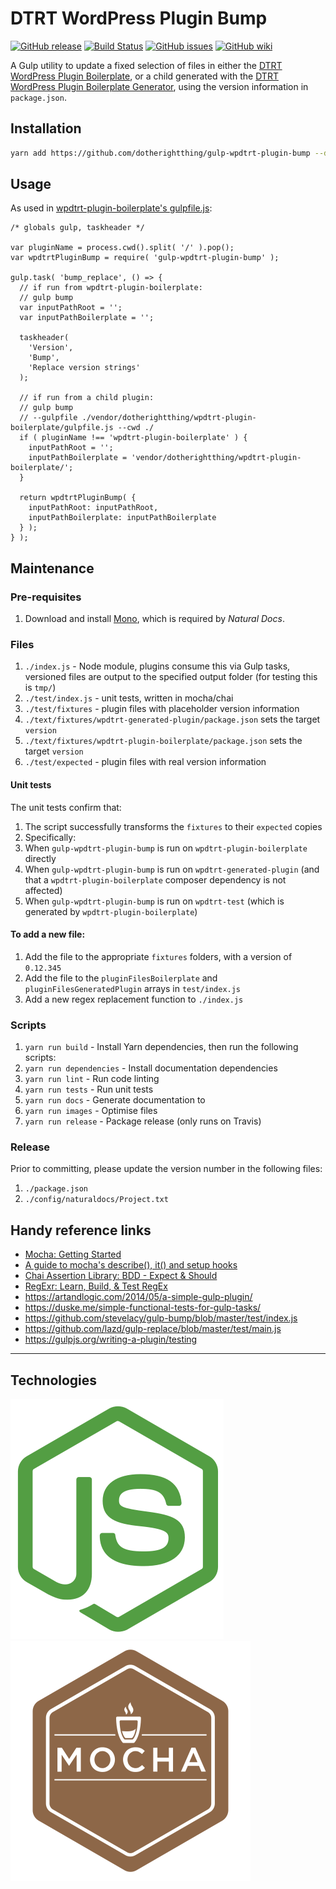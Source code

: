 # DTRT WordPress Plugin Bump

[![GitHub release](https://img.shields.io/github/release/dotherightthing/gulp-wpdtrt-plugin-bump.svg?branch=master)](https://github.com/dotherightthing/gulp-wpdtrt-plugin-bump/releases) [![Build Status](https://travis-ci.org/dotherightthing/gulp-wpdtrt-plugin-bump.svg?branch=master)](https://travis-ci.org/dotherightthing/gulp-wpdtrt-plugin-bump) [![GitHub issues](https://img.shields.io/github/issues/dotherightthing/gulp-wpdtrt-plugin-bump.svg)](https://github.com/dotherightthing/gulp-wpdtrt-plugin-bump/issues) [![GitHub wiki](https://img.shields.io/badge/documentation-wiki-lightgrey.svg)](https://github.com/dotherightthing/wpdtrt-plugin-boilerplate/wiki)

A Gulp utility to update a fixed selection of files in either the [DTRT WordPress Plugin Boilerplate](https://github.com/dotherightthing/wpdtrt-plugin-boilerplate/), or a child generated with the [DTRT WordPress Plugin Boilerplate Generator](https://github.com/dotherightthing/generator-wp-plugin-boilerplate), using the version information in `package.json`.

## Installation

```sh
yarn add https://github.com/dotherightthing/gulp-wpdtrt-plugin-bump --dev
```

## Usage

As used in [wpdtrt-plugin-boilerplate's gulpfile.js](https://github.com/dotherightthing/wpdtrt-plugin-boilerplate/blob/master/gulpfile.js):

```node
/* globals gulp, taskheader */

var pluginName = process.cwd().split( '/' ).pop();
var wpdtrtPluginBump = require( 'gulp-wpdtrt-plugin-bump' );

gulp.task( 'bump_replace', () => {
  // if run from wpdtrt-plugin-boilerplate:
  // gulp bump
  var inputPathRoot = '';
  var inputPathBoilerplate = '';

  taskheader(
    'Version',
    'Bump',
    'Replace version strings'
  );

  // if run from a child plugin:
  // gulp bump
  // --gulpfile ./vendor/dotherightthing/wpdtrt-plugin-boilerplate/gulpfile.js --cwd ./
  if ( pluginName !== 'wpdtrt-plugin-boilerplate' ) {
    inputPathRoot = '';
    inputPathBoilerplate = 'vendor/dotherightthing/wpdtrt-plugin-boilerplate/';
  }

  return wpdtrtPluginBump( {
    inputPathRoot: inputPathRoot,
    inputPathBoilerplate: inputPathBoilerplate
  } );
} );
```

## Maintenance

### Pre-requisites

1. Download and install [Mono](https://www.mono-project.com/download/stable/), which is required by *Natural Docs*.

### Files

1. `./index.js` - Node module, plugins consume this via Gulp tasks, versioned files are output to the specified output folder (for testing this is `tmp/`)
1. `./test/index.js` - unit tests, written in mocha/chai
1. `./test/fixtures` - plugin files with placeholder version information
1. `./text/fixtures/wpdtrt-generated-plugin/package.json` sets the target `version`
1. `./text/fixtures/wpdtrt-plugin-boilerplate/package.json` sets the target `version`
1. `./test/expected` - plugin files with real version information

#### Unit tests

The unit tests confirm that:

1. The script successfully transforms the `fixtures` to their `expected` copies
1. Specifically:
  1. When `gulp-wpdtrt-plugin-bump` is run on `wpdtrt-plugin-boilerplate` directly
  1. When `gulp-wpdtrt-plugin-bump` is run on `wpdtrt-generated-plugin` (and that a `wpdtrt-plugin-boilerplate` composer dependency is not affected)
  1. When `gulp-wpdtrt-plugin-bump` is run on `wpdtrt-test` (which is generated by `wpdtrt-plugin-boilerplate`)

#### To add a new file:

1. Add the file to the appropriate `fixtures` folders, with a version of `0.12.345`
1. Add the file to the `pluginFilesBoilerplate` and `pluginFilesGeneratedPlugin` arrays in `test/index.js`
1. Add a new regex replacement function to `./index.js`

### Scripts

1. `yarn run build` - Install Yarn dependencies, then run the following scripts:
1. `yarn run dependencies` - Install documentation dependencies
1. `yarn run lint` - Run code linting
1. `yarn run tests` - Run unit tests
1. `yarn run docs` - Generate documentation to <docs/>
1. `yarn run images` - Optimise files
1. `yarn run release` - Package release (only runs on Travis)

### Release

Prior to committing, please update the version number in the following files:

1. `./package.json`
1. `./config/naturaldocs/Project.txt`

## Handy reference links

* [Mocha: Getting Started](https://mochajs.org/#getting-started)
* [A guide to mocha's describe(), it() and setup hooks](https://samwize.com/2014/02/08/a-guide-to-mochas-describe-it-and-setup-hooks/)
* [Chai Assertion Library: BDD - Expect & Should](https://www.chaijs.com/api/bdd/)
* [RegExr: Learn, Build, & Test RegEx](https://regexr.com)
* <https://artandlogic.com/2014/05/a-simple-gulp-plugin/>
* <https://duske.me/simple-functional-tests-for-gulp-tasks/>
* <https://github.com/stevelacy/gulp-bump/blob/master/test/index.js>
* <https://github.com/lazd/gulp-replace/blob/master/test/main.js>
* <https://gulpjs.org/writing-a-plugin/testing>

---

## Technologies

[![node.js](readme-styles/icons/optimised/nodejs.svg)](https://nodejs.org/)
[![Mocha](readme-styles/icons/optimised/mocha.svg)](https://mochajs.org/)
